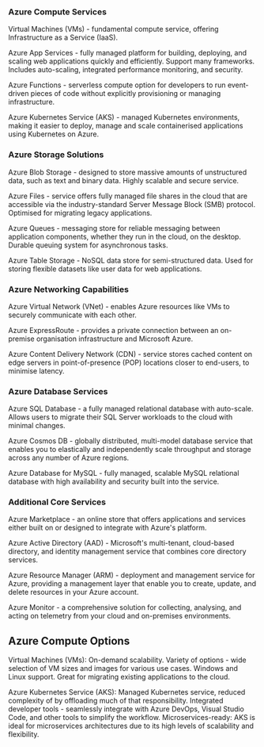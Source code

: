 
### Azure Compute Services

Virtual Machines (VMs) - fundamental compute service, offering Infrastructure as a Service (IaaS).

Azure App Services - fully managed platform for building, deploying, and scaling web applications quickly and efficiently.
	Support many frameworks.
	Includes auto-scaling, integrated performance monitoring, and security.

Azure Functions - serverless compute option for developers to run event-driven pieces of code without explicitly provisioning or managing infrastructure.

Azure Kubernetes Service (AKS) - managed Kubernetes environments, making it easier to deploy, manage and scale containerised applications using Kubernetes on Azure.


### Azure Storage Solutions

Azure Blob Storage - designed to store massive amounts of unstructured data, such as text and binary data.
	Highly scalable and secure service.

Azure Files - service offers fully managed file shares in the cloud that are accessible via the industry-standard Server Message Block (SMB) protocol.
	Optimised for migrating legacy applications.

Azure Queues - messaging store for reliable messaging between application components, whether they run in the cloud, on the desktop.
	Durable queuing system for asynchronous tasks.

Azure Table Storage - NoSQL data store for semi-structured data. 
	Used for storing flexible datasets like user data for web applications.

### Azure Networking Capabilities

Azure Virtual Network (VNet) - enables Azure resources like VMs to securely communicate with each other.

Azure ExpressRoute - provides a private connection between an on-premise organisation infrastructure and Microsoft Azure.

Azure Content Delivery Network (CDN) - service stores cached content on edge servers in point-of-presence (POP) locations closer to end-users, to minimise latency.

### Azure Database Services

Azure SQL Database - a fully managed relational database with auto-scale.
	Allows users to migrate their SQL Server workloads to the cloud with minimal changes.

Azure Cosmos DB - globally distributed, multi-model database service that enables you to elastically and independently scale throughput and storage across any number of Azure regions.

Azure Database for MySQL - fully managed, scalable MySQL relational database with high availability and security built into the service.

### Additional Core Services

Azure Marketplace - an online store that offers applications and services either built on or designed to integrate with Azure's platform.

Azure Active Directory (AAD) - Microsoft's multi-tenant, cloud-based directory, and identity management service that combines core directory services.

Azure Resource Manager (ARM) - deployment and management service for Azure, providing a management layer that enable you to create, update, and delete resources in your Azure account.

Azure Monitor - a comprehensive solution for collecting, analysing, and acting on telemetry from your cloud and on-premises environments.



## Azure Compute Options

Virtual Machines (VMs):
	On-demand scalability.
	Variety of options - wide selection of VM sizes and images for various use cases.
	 Windows and Linux support.
	 Great for migrating existing applications to the cloud.

Azure Kubernetes Service (AKS):
	Managed Kubernetes service, reduced complexity of by offloading much of that responsibility.
	Integrated developer tools - seamlessly integrate with Azure DevOps, Visual Studio Code, and other tools to simplify the workflow.
	Microservices-ready: AKS is ideal for microservices  architectures due to its high levels of scalability and flexibility.
